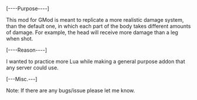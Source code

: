 [----Purpose----]

This mod for GMod is meant to replicate a more realistic damage system, than the default one, in which each part of the body takes different amounts of damage.
 For example, the head will receive more damage than a leg when shot.

[----Reason----]

I wanted to practice more Lua while making a general purpose addon
that any server could use.

[---Misc.---]

Note: If there are any bugs/issue please let me know.